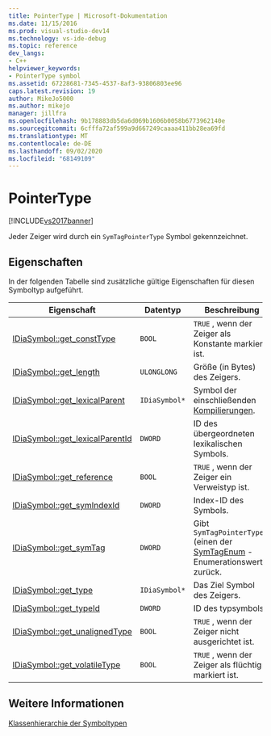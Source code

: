 ```yaml
---
title: PointerType | Microsoft-Dokumentation
ms.date: 11/15/2016
ms.prod: visual-studio-dev14
ms.technology: vs-ide-debug
ms.topic: reference
dev_langs:
- C++
helpviewer_keywords:
- PointerType symbol
ms.assetid: 67228681-7345-4537-8af3-93806803ee96
caps.latest.revision: 19
author: MikeJo5000
ms.author: mikejo
manager: jillfra
ms.openlocfilehash: 9b178883db5da6d069b1606b0058b6773962140e
ms.sourcegitcommit: 6cfffa72af599a9d667249caaaa411bb28ea69fd
ms.translationtype: MT
ms.contentlocale: de-DE
ms.lasthandoff: 09/02/2020
ms.locfileid: "68149109"
---
```

# <a name="pointertype"></a>PointerType
[!INCLUDE[vs2017banner](../../includes/vs2017banner.md)]

Jeder Zeiger wird durch ein `SymTagPointerType` Symbol gekennzeichnet.  
  
## <a name="properties"></a>Eigenschaften  
 In der folgenden Tabelle sind zusätzliche gültige Eigenschaften für diesen Symboltyp aufgeführt.  
  
|Eigenschaft|Datentyp|Beschreibung|  
|--------------|---------------|-----------------|  
|[IDiaSymbol::get_constType](../../debugger/debug-interface-access/idiasymbol-get-consttype.md)|`BOOL`|`TRUE` , wenn der Zeiger als Konstante markiert ist.|  
|[IDiaSymbol::get_length](../../debugger/debug-interface-access/idiasymbol-get-length.md)|`ULONGLONG`|Größe (in Bytes) des Zeigers.|  
|[IDiaSymbol::get_lexicalParent](../../debugger/debug-interface-access/idiasymbol-get-lexicalparent.md)|`IDiaSymbol*`|Symbol der einschließenden [Kompilierungen](../../debugger/debug-interface-access/compiland.md).|  
|[IDiaSymbol::get_lexicalParentId](../../debugger/debug-interface-access/idiasymbol-get-lexicalparentid.md)|`DWORD`|ID des übergeordneten lexikalischen Symbols.|  
|[IDiaSymbol::get_reference](../../debugger/debug-interface-access/idiasymbol-get-reference.md)|`BOOL`|`TRUE` , wenn der Zeiger ein Verweistyp ist.|  
|[IDiaSymbol::get_symIndexId](../../debugger/debug-interface-access/idiasymbol-get-symindexid.md)|`DWORD`|Index-ID des Symbols.|  
|[IDiaSymbol::get_symTag](../../debugger/debug-interface-access/idiasymbol-get-symtag.md)|`DWORD`|Gibt `SymTagPointerType` (einen der [SymTagEnum](../../debugger/debug-interface-access/symtagenum.md) -Enumerationswerte) zurück.|  
|[IDiaSymbol::get_type](../../debugger/debug-interface-access/idiasymbol-get-type.md)|`IDiaSymbol*`|Das Ziel Symbol des Zeigers.|  
|[IDiaSymbol::get_typeId](../../debugger/debug-interface-access/idiasymbol-get-typeid.md)|`DWORD`|ID des typsymbols.|  
|[IDiaSymbol::get_unalignedType](../../debugger/debug-interface-access/idiasymbol-get-unalignedtype.md)|`BOOL`|`TRUE` , wenn der Zeiger nicht ausgerichtet ist.|  
|[IDiaSymbol::get_volatileType](../../debugger/debug-interface-access/idiasymbol-get-volatiletype.md)|`BOOL`|`TRUE` , wenn der Zeiger als flüchtig markiert ist.|  
  
## <a name="see-also"></a>Weitere Informationen  
 [Klassenhierarchie der Symboltypen](../../debugger/debug-interface-access/class-hierarchy-of-symbol-types.md)

